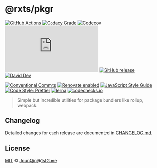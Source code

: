 # @rxts/pkgr

[![GitHub Actions](https://github.com/rx-ts/pkgr/workflows/Node%20CI/badge.svg)](https://github.com/rx-ts/pkgr/actions?query=workflow%3A%22Node+CI%22)
[![Codacy Grade](https://img.shields.io/codacy/grade/e012072b46aa451ab27205427fb5a00f)](https://www.codacy.com/gh/rx-ts/pkgr)
[![Codecov](https://img.shields.io/codecov/c/gh/rx-ts/pkgr)](https://codecov.io/gh/rx-ts/pkgr)
[![type-coverage](https://img.shields.io/badge/dynamic/json.svg?label=type-coverage&prefix=%E2%89%A5&suffix=%&query=$.typeCoverage.atLeast&uri=https%3A%2F%2Fraw.githubusercontent.com%2Frx-ts%2Fpkgr%2Fmaster%2Fpackage.json)](https://github.com/plantain-00/type-coverage)
[![GitHub release](https://img.shields.io/github/release/rx-ts/pkgr)](https://github.com/rx-ts/pkgr/releases)
[![David Dev](https://img.shields.io/david/dev/rx-ts/pkgr.svg)](https://david-dm.org/rx-ts/pkgr?type=dev)

[![Conventional Commits](https://img.shields.io/badge/conventional%20commits-1.0.0-yellow.svg)](https://conventionalcommits.org)
[![Renovate enabled](https://img.shields.io/badge/renovate-enabled-brightgreen.svg)](https://renovatebot.com/)
[![JavaScript Style Guide](https://img.shields.io/badge/code_style-standard-brightgreen.svg)](https://standardjs.com)
[![Code Style: Prettier](https://img.shields.io/badge/code_style-prettier-ff69b4.svg)](https://github.com/prettier/prettier)
[![lerna](https://img.shields.io/badge/maintained%20with-lerna-cc00ff.svg)](https://lerna.js.org)
[![codechecks.io](https://raw.githubusercontent.com/codechecks/docs/master/images/badges/badge-default.svg?sanitize=true)](https://codechecks.io)

> Simple but incredible utilities for package bundlers like rollup, webpack.

## Changelog

Detailed changes for each release are documented in [CHANGELOG.md](./CHANGELOG.md).

## License

[MIT][] © [JounQin][]@[1stG.me][]

[1stg.me]: https://www.1stg.me
[jounqin]: https://GitHub.com/JounQin
[mit]: http://opensource.org/licenses/MIT
